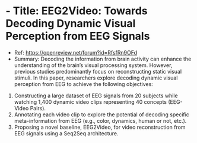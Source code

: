 <h1 id="--title-eeg2video-towards-decoding-dynamic-visual-perception-from-eeg-signals"><strong>- Title: EEG2Video: Towards Decoding Dynamic Visual Perception from EEG Signals</strong></h1>
<ul>
<li>Ref: <a href="https://openreview.net/forum?id=RfsfRn9OFd">https://openreview.net/forum?id=RfsfRn9OFd</a></li>
<li>Summary: Decoding the information from brain activity can enhance the understanding of the brain’s visual processing system. However, previous studies predominantly focus on reconstructing static visual stimuli. In this paper, researchers explore decoding dynamic visual perception from EEG to achieve the following objectives:</li>
</ul>
<ol>
<li>Constructing a large dataset of EEG signals from 20 subjects while watching 1,400 dynamic video clips representing 40 concepts (EEG-Video Pairs).</li>
<li>Annotating each video clip to explore the potential of decoding specific meta-information from EEG (e.g., color, dynamics, human or not, etc.).</li>
<li>Proposing a novel baseline, EEG2Video, for video reconstruction from EEG signals using a Seq2Seq architecture.</li>
</ol>
<p><img alt="" src="https://velog.velcdn.com/images/yechxn/post/747a4574-06ca-49d9-8ad1-e0160e8384d9/image.png" />
<img alt="" src="https://velog.velcdn.com/images/yechxn/post/2023cda6-e653-4990-b8e3-e1606f97f348/image.png" /></p>